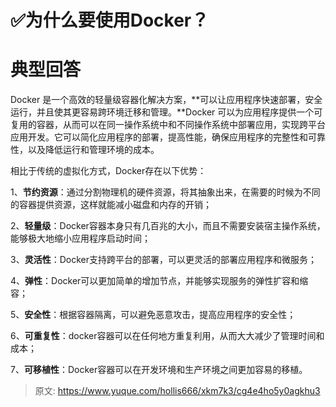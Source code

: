 # ✅为什么要使用Docker？

# 典型回答


Docker 是一个高效的轻量级容器化解决方案，**可以让应用程序快速部署，安全运行，并且使其更容易跨环境迁移和管理。**Docker 可以为应用程序提供一个可复用的容器，从而可以在同一操作系统中和不同操作系统中部署应用，实现跨平台应用开发。它可以简化应用程序的部署，提高性能，确保应用程序的完整性和可靠性，以及降低运行和管理环境的成本。



相比于传统的虚拟化方式，Docker存在以下优势：



1、**节约资源**：通过分割物理机的硬件资源，将其抽象出来，在需要的时候为不同的容器提供资源，这样就能减小磁盘和内存的开销； 

2、**轻量级**：Docker容器本身只有几百兆的大小，而且不需要安装宿主操作系统，能够极大地缩小应用程序启动时间； 

3、**灵活性**：Docker支持跨平台的部署，可以更灵活的部署应用程序和微服务； 

4、**弹性**：Docker可以更加简单的增加节点，并能够实现服务的弹性扩容和缩容； 

5、**安全性**：根据容器隔离，可以避免恶意攻击，提高应用程序的安全性； 

6、**可重复性**：docker容器可以在任何地方重复利用，从而大大减少了管理时间和成本； 

7、**可移植性**：Docker容器可以在开发环境和生产环境之间更加容易的移植。



> 原文: <https://www.yuque.com/hollis666/xkm7k3/cg4e4ho5y0agkhu3>